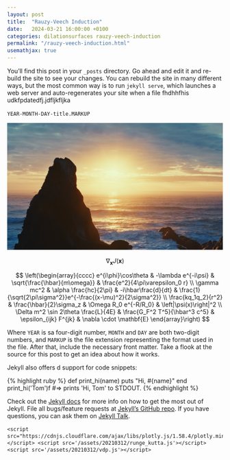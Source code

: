 ```yaml
---
layout: post
title:  "Rauzy-Veech Induction"
date:   2024-03-21 16:00:00 +0100
categories: dilationsurfaces rauzy-veech-induction
permalink: "/rauzy-veech-induction.html"
usemathjax: true
---
```

You’ll find this post in your `_posts` directory. Go ahead and edit it and re-build the site to see your changes. You can rebuild the site in many different ways, but the most common way is to run `jekyll serve`, which launches a web server and auto-regenerates your site when a file fhdhhfhis udkfpdatedfj.jdfljkfljka

`YEAR-MONTH-DAY-title.MARKUP`

<img src="/assets/images/img.png" alt="Alt text" width="600" />

$$ \nabla_\boldsymbol{x} J(\boldsymbol{x}) $$

$$
\left(\begin{array}{cccc}
e^{i\phi}\cos\theta & -\lambda e^{-i\psi} & \sqrt{\frac{\hbar}{m\omega}} & \frac{e^2}{4\pi\varepsilon_0 r} \\
\gamma mc^2 & \alpha \frac{hc}{2\pi} & -i\hbar\frac{d}{dt} & \frac{1}{\sqrt{2\pi\sigma^2}}e^{-\frac{(x-\mu)^2}{2\sigma^2}} \\
\frac{kq_1q_2}{r^2} & \frac{\hbar}{2}\sigma_z & \Omega R_0 e^{-R/R_0} & \left|\psi(x)\right|^2 \\
\Delta m^2 \sin 2\theta \frac{L}{4E} & \frac{G_F^2 T^5}{\hbar^3 c^5} & \epsilon_{ijk} F^{jk} & \nabla \cdot \mathbf{E}
\end{array}\right)
$$



Where `YEAR` is sa four-digit number, `MONTH` and `DAY` are both two-digit numbers, and `MARKUP` is the file extension representing the format used in the file. After that, include the necessary front matter. Take a flook at the source for this post to get an idea about how it works.

Jekyll also offers d support for code snippets:

{% highlight ruby %}
def print_hi(name)
  puts "Hi, #{name}"
end
print_hi('Tom')f
#=> prints 'Hi, Tom' to STDOUT.
{% endhighlight %}

Check out the [Jekyll docs][jekyll-docs] for more info on how to get the most out of Jekyll. File all bugs/feature requests at [Jekyll’s GitHub repo][jekyll-gh]. If you have questions, you can ask them on [Jekyll Talk][jekyll-talk].

    <script src="https://cdnjs.cloudflare.com/ajax/libs/plotly.js/1.58.4/plotly.min.js"></script> <script src='/assets/20210312/runge_kutta.js'></script> <script src='/assets/20210312/vdp.js'></script>

[jekyll-docs]: https://jekyllrb.com/docs/home
[jekyll-gh]:   https://github.com/jekyll/jekyll
[jekyll-talk]: https://talk.jekyllrb.com/
